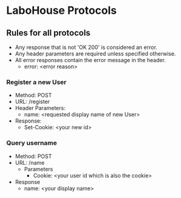 # LaboHouse Protocols

## Rules for all protocols
  * Any response that is not 'OK 200' is considered an error.
  * Any header parameters are required unless specified otherwise.
  * All error responses contain the error message in the header.
    * error: \<error reason\>

### Register a new User
  * Method: POST
  * URL: /register
  * Header Parameters:
    * name: \<requested display name of new User\>
  * Response:
    * Set-Cookie: \<your new id\>

### Query username
  * Method: POST
  * URL: /name
    * Parameters
        * Cookie: \<your user id which is also the cookie\>
  * Response
    * name: \<your display name\>
    
